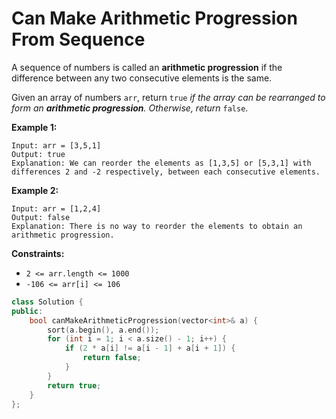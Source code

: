 # Can Make Arithmetic Progression From Sequence

A sequence of numbers is called an **arithmetic progression** if the difference between any two consecutive elements is the same.

Given an array of numbers `arr`, return `true` *if the array can be rearranged to form an **arithmetic progression**. Otherwise, return* `false`.

 

**Example 1:**

```
Input: arr = [3,5,1]
Output: true
Explanation: We can reorder the elements as [1,3,5] or [5,3,1] with differences 2 and -2 respectively, between each consecutive elements.
```

**Example 2:**

```
Input: arr = [1,2,4]
Output: false
Explanation: There is no way to reorder the elements to obtain an arithmetic progression.
```

 

**Constraints:**

- `2 <= arr.length <= 1000`
- `-106 <= arr[i] <= 106`

```c++
class Solution {
public:
    bool canMakeArithmeticProgression(vector<int>& a) {
        sort(a.begin(), a.end());
        for (int i = 1; i < a.size() - 1; i++) {
            if (2 * a[i] != a[i - 1] + a[i + 1]) {
                return false;
            }
        }
        return true;
    }
};
```

